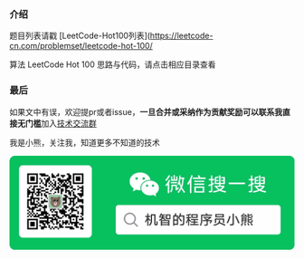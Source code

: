 ### 介绍

题目列表请戳 [LeetCode-Hot100列表](https://leetcode-cn.com/problemset/leetcode-hot-100/

算法 LeetCode Hot 100 思路与代码，请点击相应目录查看

### 最后

如果文中有误，欢迎提pr或者issue，**一旦合并或采纳作为贡献奖励可以联系我直接无门槛**加入[技术交流群](https://mp.weixin.qq.com/s/ErQFjJbIsMVGjIRWbQCD1Q)

我是小熊，关注我，知道更多不知道的技术

![](res/2021-03-17-19-57-33.png)